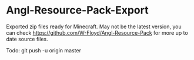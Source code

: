# Angl-Resource-Pack-Export

Exported zip files ready for Minecraft. May not be the latest version, you can check https://github.com/W-Floyd/Angl-Resource-Pack for more up to date source files.

Todo: git push -u origin master